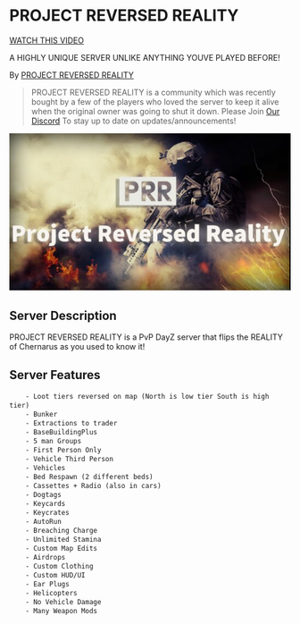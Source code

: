 # PROJECT REVERSED REALITY

[WATCH THIS VIDEO ](https://youtu.be/mJ4AHqEFoXg?si=4oX9LWGT_Z5gkCcz "Video")
 
A HIGHLY UNIQUE SERVER UNLIKE ANYTHING YOUVE PLAYED BEFORE!

By [PROJECT REVERSED REALITY](https://discord.gg/bDWnVPQW8h "PROJECT REVERSED REALITY Discord")

> PROJECT REVERSED REALITY is a community which was recently bought by a few of the players who loved the server to keep it alive when the original owner was going to shut it down. Please Join [Our Discord](https://discord.gg/bDWnVPQW8h "PROJECT REVERSED REALITY Discord") To stay up to date on updates/announcements!

 ![alt text](https://github.com/Mitch3902/ProjectReversedReality/blob/main/Screenshot%202023-10-26%20115129.png?raw=true "Loading Screen")

## Server Description

PROJECT REVERSED REALITY is a PvP DayZ server that flips the REALITY of Chernarus as you used to know it!

## Server Features
        - Loot tiers reversed on map (North is low tier South is high tier)
        - Bunker
        - Extractions to trader
        - BaseBuildingPlus
        - 5 man Groups
        - First Person Only
        - Vehicle Third Person
        - Vehicles
        - Bed Respawn (2 different beds)
        - Cassettes + Radio (also in cars)
        - Dogtags
        - Keycards
        - Keycrates
        - AutoRun
        - Breaching Charge
        - Unlimited Stamina
        - Custom Map Edits
        - Airdrops
        - Custom Clothing
        - Custom HUD/UI
        - Ear Plugs
        - Helicopters
        - No Vehicle Damage
        - Many Weapon Mods


